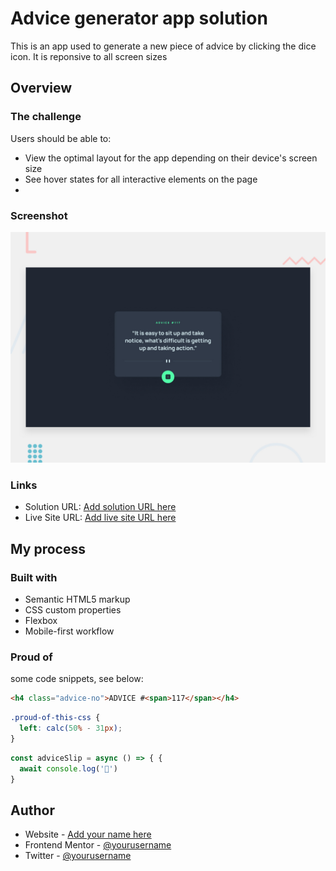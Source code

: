 # Advice generator app solution
This is an app used to generate a new piece of advice by clicking the dice icon. It is reponsive to all screen sizes

## Overview

### The challenge

Users should be able to:

- View the optimal layout for the app depending on their device's screen size
- See hover states for all interactive elements on the page
- 

### Screenshot

![](./design/desktop-preview.jpg)

### Links

- Solution URL: [Add solution URL here](https://your-solution-url.com)
- Live Site URL: [Add live site URL here](https://your-live-site-url.com)

## My process

### Built with

- Semantic HTML5 markup
- CSS custom properties
- Flexbox
- Mobile-first workflow

### Proud of

 some code snippets, see below:

```html
<h4 class="advice-no">ADVICE #<span>117</span></h4>
```

```css
.proud-of-this-css {
  left: calc(50% - 31px);
}
```

```js
const adviceSlip = async () => { {
  await console.log('🎉')
}
```

## Author

- Website - [Add your name here](https://www.your-site.com)
- Frontend Mentor - [@yourusername](https://www.frontendmentor.io/profile/yourusername)
- Twitter - [@yourusername](https://www.twitter.com/yourusername)


